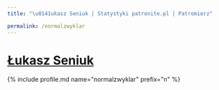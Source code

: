 ```yaml
---
title: "\u0141ukasz Seniuk | Statystyki patronite.pl | Patromierz"

permalink: /normalzwyklar
---
```


# [Łukasz Seniuk](https://patronite.pl/normalzwyklar)

{% include profile.md name="normalzwyklar" prefix="n" %}
